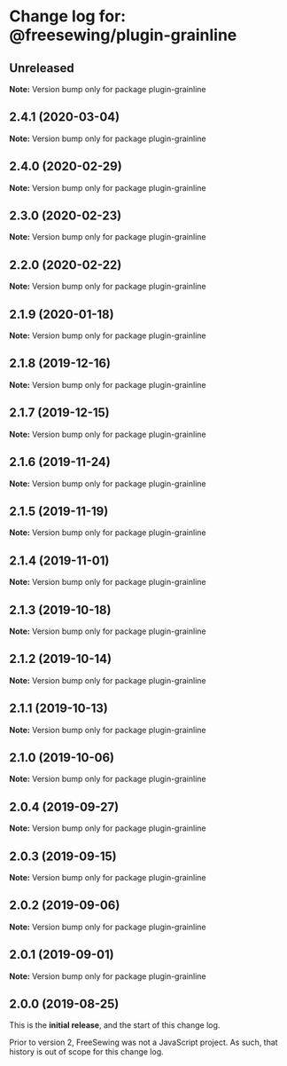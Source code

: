 # Change log for: @freesewing/plugin-grainline


## Unreleased

**Note:** Version bump only for package plugin-grainline


## 2.4.1 (2020-03-04)

**Note:** Version bump only for package plugin-grainline


## 2.4.0 (2020-02-29)

**Note:** Version bump only for package plugin-grainline


## 2.3.0 (2020-02-23)

**Note:** Version bump only for package plugin-grainline


## 2.2.0 (2020-02-22)

**Note:** Version bump only for package plugin-grainline


## 2.1.9 (2020-01-18)

**Note:** Version bump only for package plugin-grainline


## 2.1.8 (2019-12-16)

**Note:** Version bump only for package plugin-grainline


## 2.1.7 (2019-12-15)

**Note:** Version bump only for package plugin-grainline


## 2.1.6 (2019-11-24)

**Note:** Version bump only for package plugin-grainline


## 2.1.5 (2019-11-19)

**Note:** Version bump only for package plugin-grainline


## 2.1.4 (2019-11-01)

**Note:** Version bump only for package plugin-grainline


## 2.1.3 (2019-10-18)

**Note:** Version bump only for package plugin-grainline


## 2.1.2 (2019-10-14)

**Note:** Version bump only for package plugin-grainline


## 2.1.1 (2019-10-13)

**Note:** Version bump only for package plugin-grainline


## 2.1.0 (2019-10-06)

**Note:** Version bump only for package plugin-grainline


## 2.0.4 (2019-09-27)

**Note:** Version bump only for package plugin-grainline


## 2.0.3 (2019-09-15)

**Note:** Version bump only for package plugin-grainline


## 2.0.2 (2019-09-06)

**Note:** Version bump only for package plugin-grainline


## 2.0.1 (2019-09-01)

**Note:** Version bump only for package plugin-grainline




## 2.0.0 (2019-08-25)

This is the **initial release**, and the start of this change log.

Prior to version 2, FreeSewing was not a JavaScript project.
As such, that history is out of scope for this change log.

